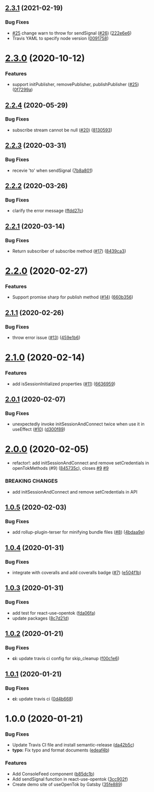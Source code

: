 ## [2.3.1](https://github.com/pjchender/react-use-opentok/compare/v2.3.0...v2.3.1) (2021-02-19)


### Bug Fixes

* [#25](https://github.com/pjchender/react-use-opentok/issues/25) change warn to throw for sendSignal ([#26](https://github.com/pjchender/react-use-opentok/issues/26)) ([222e6e6](https://github.com/pjchender/react-use-opentok/commit/222e6e61ebb85708577524182870781eb23ccd54))
* Travis YAML to specify node version ([0091758](https://github.com/pjchender/react-use-opentok/commit/009175802e06ee98add0ed1776f3d2fb28b4fd01))

# [2.3.0](https://github.com/pjchender/react-use-opentok/compare/v2.2.4...v2.3.0) (2020-10-12)


### Features

* support initPublisher, removePublisher, publishPublisher ([#25](https://github.com/pjchender/react-use-opentok/issues/25)) ([0f7299a](https://github.com/pjchender/react-use-opentok/commit/0f7299a2c5f9b1684576b96a496ddc7c52ed952f))

## [2.2.4](https://github.com/pjchender/react-use-opentok/compare/v2.2.3...v2.2.4) (2020-05-29)


### Bug Fixes

* subscribe stream cannot be null ([#20](https://github.com/pjchender/react-use-opentok/issues/20)) ([8130593](https://github.com/pjchender/react-use-opentok/commit/81305933024d5985b63d1f7488b3af5cc68eaaed))

## [2.2.3](https://github.com/pjchender/react-use-opentok/compare/v2.2.2...v2.2.3) (2020-03-31)


### Bug Fixes

* recevie 'to' when sendSignal ([7b8a801](https://github.com/pjchender/react-use-opentok/commit/7b8a80162924f77d23cf5712d1ad176f0d7ded09))

## [2.2.2](https://github.com/pjchender/react-use-opentok/compare/v2.2.1...v2.2.2) (2020-03-26)


### Bug Fixes

* clarify the error message ([ffdd27c](https://github.com/pjchender/react-use-opentok/commit/ffdd27c1e9fd18aa3cd0f2e4489b829a31c6c517))

## [2.2.1](https://github.com/pjchender/react-use-opentok/compare/v2.2.0...v2.2.1) (2020-03-14)


### Bug Fixes

* Return subscriber of subscribe method ([#17](https://github.com/pjchender/react-use-opentok/issues/17)) ([8439ca3](https://github.com/pjchender/react-use-opentok/commit/8439ca3f416d84d401ceccb03c68a1737ffa3c5d))

# [2.2.0](https://github.com/pjchender/react-use-opentok/compare/v2.1.1...v2.2.0) (2020-02-27)


### Features

* Support promise sharp for publish method ([#14](https://github.com/pjchender/react-use-opentok/issues/14)) ([660b356](https://github.com/pjchender/react-use-opentok/commit/660b3562a103df78036d3c9a7a06722cdd891334))

## [2.1.1](https://github.com/pjchender/react-use-opentok/compare/v2.1.0...v2.1.1) (2020-02-26)


### Bug Fixes

* throw error issue ([#13](https://github.com/pjchender/react-use-opentok/issues/13)) ([459e1b6](https://github.com/pjchender/react-use-opentok/commit/459e1b6c738f6a878acde687f45cbaca6c3cfd70))

# [2.1.0](https://github.com/pjchender/react-use-opentok/compare/v2.0.1...v2.1.0) (2020-02-14)


### Features

* add isSessionInitialized properties ([#11](https://github.com/pjchender/react-use-opentok/issues/11)) ([6636959](https://github.com/pjchender/react-use-opentok/commit/663695972a84c175784a3cee47df2518c2c6dbd7))

## [2.0.1](https://github.com/pjchender/react-use-opentok/compare/v2.0.0...v2.0.1) (2020-02-07)


### Bug Fixes

* unexpectedly invoke initSessionAndConnect twice when use it in useEffect ([#10](https://github.com/pjchender/react-use-opentok/issues/10)) ([d300f89](https://github.com/pjchender/react-use-opentok/commit/d300f896e3a8339810650db2fa7cd4797a488aa3))

# [2.0.0](https://github.com/pjchender/react-use-opentok/compare/v1.0.5...v2.0.0) (2020-02-05)


* refactor!: add initSessionAndConnect and remove setCredentials in openTokMethods (#9) ([845735c](https://github.com/pjchender/react-use-opentok/commit/845735ca245fb660fac7bc596d8797c8785c3188)), closes [#9](https://github.com/pjchender/react-use-opentok/issues/9) [#9](https://github.com/pjchender/react-use-opentok/issues/9)


### BREAKING CHANGES

* add initSessionAndConnect and remove setCredentials in API

## [1.0.5](https://github.com/pjchender/react-use-opentok/compare/v1.0.4...v1.0.5) (2020-02-03)


### Bug Fixes

* add rollup-plugin-terser for minifying bundle files ([#8](https://github.com/pjchender/react-use-opentok/issues/8)) ([4bdaa9e](https://github.com/pjchender/react-use-opentok/commit/4bdaa9e110fbb9425ff7ef639d290ffd89f903bd))

## [1.0.4](https://github.com/pjchender/react-use-opentok/compare/v1.0.3...v1.0.4) (2020-01-31)


### Bug Fixes

* integrate with coveralls and add coveralls badge ([#7](https://github.com/pjchender/react-use-opentok/issues/7)) ([e504f1b](https://github.com/pjchender/react-use-opentok/commit/e504f1bd29e25f6201514fcdaf0843b308b4fdd8))

## [1.0.3](https://github.com/pjchender/react-use-opentok/compare/v1.0.2...v1.0.3) (2020-01-31)


### Bug Fixes

* add test for react-use-opentok ([fda06fa](https://github.com/pjchender/react-use-opentok/commit/fda06fa9c6f5d688f00d9e561185d94592737749))
* update packages ([8c7d21d](https://github.com/pjchender/react-use-opentok/commit/8c7d21d07bc314cefe8e54562ccb4da904595252))

## [1.0.2](https://github.com/pjchender/react-use-opentok/compare/v1.0.1...v1.0.2) (2020-01-21)


### Bug Fixes

* **ci:** update travis ci config for skip_cleanup ([f00c1e6](https://github.com/pjchender/react-use-opentok/commit/f00c1e677c99c9007ed7f5f316e913c6f314cb7d))

## [1.0.1](https://github.com/pjchender/react-use-opentok/compare/v1.0.0...v1.0.1) (2020-01-21)


### Bug Fixes

* **ci:** update travis ci ([0d4b668](https://github.com/pjchender/react-use-opentok/commit/0d4b668ed314ce5e574dcbcf2663585d228c18cf))

# 1.0.0 (2020-01-21)


### Bug Fixes

* Update Travis CI file and install semantic-release ([da42b5c](https://github.com/pjchender/react-use-opentok/commit/da42b5c09c6ed6680b2dd93696b3f853477396f8))
* **typo:** Fix typo and format documents ([edeaf4b](https://github.com/pjchender/react-use-opentok/commit/edeaf4b0538ef6eb9a2f59e81ba339c3f2132091))


### Features

* Add ConsoleFeed component ([b85dc1b](https://github.com/pjchender/react-use-opentok/commit/b85dc1b54446e057e36ebc916d0b98017d6bd968))
* Add sendSignal function in react-use-opentok ([3cc902f](https://github.com/pjchender/react-use-opentok/commit/3cc902f75792a2c10d389bfdbd98a9414fdfbf81))
* Create demo site of useOpenTok by Gatsby ([35fe889](https://github.com/pjchender/react-use-opentok/commit/35fe889929057b32afaa61bd9390e0f1caeae9c9))
